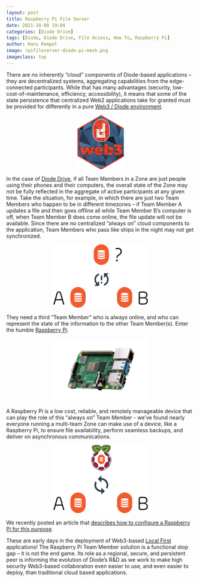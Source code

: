```yaml
---
layout: post
title: Raspberry Pi File Server
date: 2021-10-08 19:04
categories: [Diode Drive]
tags: [Diode, Diode Drive, File Access, How To, Raspberry Pi]
author: Hans Rempel
image: rpifileserver-diode-pi-mesh.png
imageclass: top
---
```

There are no inherently “cloud” components of Diode-based applications – they are decentralized systems, aggregating capabilities from the edge-connected participants.  While that has many advantages (security, low-cost-of-maintenance, efficiency, accessibility), it means that some of the state persistence that centralized Web2 applications take for granted must be provided for differently in a pure <a href="blockchain/Best-Resources-to-Learn-Web3-Blockchain-Decentralized-PKI-and-Ethereum-19262/">Web3 / Diode environment</a>.

<p align="center"><img src="images/blog/rpifileserver-web3-token.png" width="124"></p>

In the case of <a href="products/d-drive/">Diode Drive</a>, if all Team Members in a Zone are just people using their phones and their computers, the overall state of the Zone may not be fully reflected in the aggregate of active participants at any given time.  Take the situation, for example, in which there are just two Team Members who happen to be in different timezones – if Team Member A updates a file and then goes offline all while Team Member B’s computer is off, when Team Member B does come online, the file update will not be available.  Since there are no centralized “always on” cloud components to the application, Team Members who pass like ships in the night may not get synchronized.

<p align="center"><img src="images/blog/rpifileserver-not-synced-trio.png" width="50%"></p>

They need a third “Team Member” who is always online, and who can represent the state of the information to the other Team Member(s).  Enter the humble <a href="https://www.raspberrypi.org/">Raspberry Pi</a>.
 
<p align="center"><img src="images/blog/rpifileserver-rpi-board.png" width="50%"></p>

A Raspberry Pi is a low cost, reliable, and remotely manageable device that can play the role of this “always on” Team Member - we’ve found nearly everyone running a multi-team Zone can make use of a device, like a Raspberry Pi, to ensure file availability, perform seamless backups, and deliver on asynchronous communications.  

<p align="center"><img src="images/blog/rpifileserver-synced-trio.png" width="50%"></p>

We recently posted an article that <a href="https://support.diode.io/article/ad7s45khyq">describes how to configure a Raspberry Pi for this purpose</a>.

These are early days in the deployment of Web3-based <a href="https://www.inkandswitch.com/local-first.html">Local First</a> applications!  The Raspberry Pi Team Member solution is a functional stop gap – it is not the end game.  Its role as a regional, secure, and persistent peer is informing the evolution of Diode’s R&D as we work to make high security Web3-based collaboration even easier to use, and even easier to deploy, than traditional cloud based applications. 

